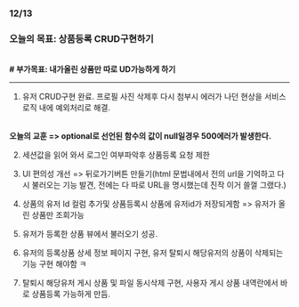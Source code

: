### 12/13

### __오늘의 목표: 상품등록 CRUD구현하기__
<br>__# 부가목표: 내가올린 상품만 따로 UD가능하게 하기__

---

1. 유저 CRUD구현 완료. 프로필 사진 삭제후 다시 첨부시 에러가 나던 현상을 서비스 로직 내에 예외처리로 해결.

<br>__오늘의 교훈 => optional로 선언된 함수의 값이 null일경우 500에러가 발생한다.__

2. 세션값을 읽어 와서 로그인 여부파악후 상품등록 요청 제한

3. UI 편의성 개선 => 뒤로가기버튼 만들기(html 문법내에서 전의 url을 기억하고 다시 불러오는 기능 발견, 전에는 다 따로 URL을 명시했는데 진작 이거 쓸껄 그랬다.)

4. 상품의 유저 Id 컬럼 추가및 상품등록시 상품에 유저id가 저장되게함
=> 유저가 올린 상품만 조회가능

5. 유저가 등록한 상품 뷰에서 불러오기 성공.

6. 유저의 등록상품 상세 정보 페이지 구현, 유저 탈퇴시 해당유저의 상품이 삭제되는 기능 구현 해야함 ㅋ

7. 탈퇴시 해당유저 게시 상품 및 파일 동시삭제 구현, 사용자 게시 상품 내역란에서 바로 상품등록 가능하게 만듬.
